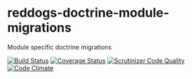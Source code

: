 # reddogs-doctrine-module-migrations

Module specific doctrine migrations

[![Build Status](https://travis-ci.org/reddogs-at/reddogs-doctrine-migrations.svg?branch=master)](https://travis-ci.org/reddogs-at/reddogs-doctrine-migrations)
[![Coverage Status](https://coveralls.io/repos/reddogs-at/reddogs-doctrine-migrations/badge.svg?branch=master&service=github)](https://coveralls.io/github/reddogs-at/reddogs-doctrine-migrations?branch=master)
[![Scrutinizer Code Quality](https://scrutinizer-ci.com/g/reddogs-at/reddogs-doctrine-migrations/badges/quality-score.png?b=master)](https://scrutinizer-ci.com/g/reddogs-at/reddogs-doctrine-migrations/?branch=master)
[![Code Climate](https://codeclimate.com/github/reddogs-at/reddogs-doctrine-migrations/badges/gpa.svg)](https://codeclimate.com/github/reddogs-at/reddogs-doctrine-migrations)